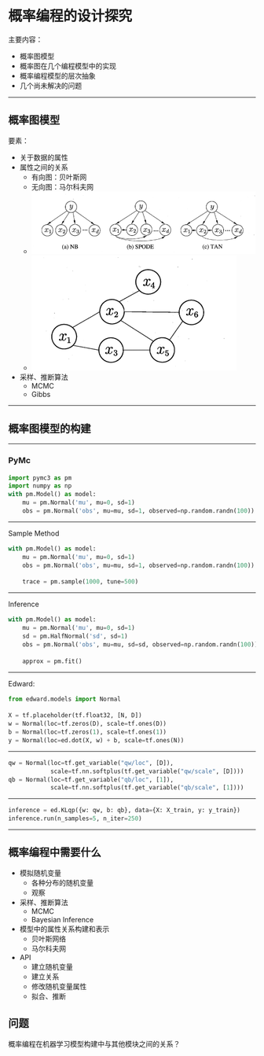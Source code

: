 # 概率编程的设计探究

主要内容：

- 概率图模型
- 概率图在几个编程模型中的实现
- 概率编程模型的层次抽象
- 几个尚未解决的问题

---

## 概率图模型

要素：
- 关于数据的属性
- 属性之间的关系
    - 有向图：贝叶斯网
    - 无向图：马尔科夫网
    - ![models](./models.png)
    - ![markov](./markov.png)
- 采样、推断算法
    - MCMC
    - Gibbs

---

## 概率图模型的构建

---

### PyMc

```python
import pymc3 as pm
import numpy as np
with pm.Model() as model:
    mu = pm.Normal('mu', mu=0, sd=1)
    obs = pm.Normal('obs', mu=mu, sd=1, observed=np.random.randn(100))
```

---

Sample Method

```python
with pm.Model() as model:
    mu = pm.Normal('mu', mu=0, sd=1)
    obs = pm.Normal('obs', mu=mu, sd=1, observed=np.random.randn(100))

    trace = pm.sample(1000, tune=500)
```

---

Inference

```python
with pm.Model() as model:
    mu = pm.Normal('mu', mu=0, sd=1)
    sd = pm.HalfNormal('sd', sd=1)
    obs = pm.Normal('obs', mu=mu, sd=sd, observed=np.random.randn(100))

    approx = pm.fit()
```

---

Edward:

```python
from edward.models import Normal

X = tf.placeholder(tf.float32, [N, D])
w = Normal(loc=tf.zeros(D), scale=tf.ones(D))
b = Normal(loc=tf.zeros(1), scale=tf.ones(1))
y = Normal(loc=ed.dot(X, w) + b, scale=tf.ones(N))
```

---

```python
qw = Normal(loc=tf.get_variable("qw/loc", [D]),
            scale=tf.nn.softplus(tf.get_variable("qw/scale", [D])))
qb = Normal(loc=tf.get_variable("qb/loc", [1]),
            scale=tf.nn.softplus(tf.get_variable("qb/scale", [1])))
```

---

```python
inference = ed.KLqp({w: qw, b: qb}, data={X: X_train, y: y_train})
inference.run(n_samples=5, n_iter=250)
```

---

## 概率编程中需要什么

- 模拟随机变量
    - 各种分布的随机变量
    - 观察
- 采样、推断算法
    - MCMC
    - Bayesian Inference
- 模型中的属性关系构建和表示
    - 贝叶斯网络
    - 马尔科夫网
- API
    - 建立随机变量
    - 建立关系
    - 修改随机变量属性
    - 拟合、推断

## 问题

概率编程在机器学习模型构建中与其他模块之间的关系？